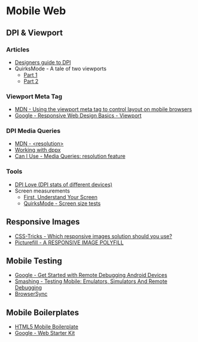 # Mobile Web

## DPI & Viewport

### Articles

- [Designers guide to DPI](http://sebastien-gabriel.com/designers-guide-to-dpi/)
- QuirksMode - A tale of two viewports
  - [Part 1](http://www.quirksmode.org/mobile/viewports.html)
  - [Part 2](http://www.quirksmode.org/mobile/viewports2.html)

### Viewport Meta Tag

- [MDN - Using the viewport meta tag to control layout on mobile browsers](https://developer.mozilla.org/en/docs/Mozilla/Mobile/Viewport_meta_tag)
- [Google - Responsive Web Design Basics - Viewport](https://developers.google.com/web/fundamentals/design-and-ui/responsive/#set-the-viewport)

### DPI Media Queries

- [MDN - \<resolution\>](https://developer.mozilla.org/en/docs/Web/CSS/resolution)
- [Working with dppx](http://blog.madewithdrew.com/post/working-with-dppx/)
- [Can I Use - Media Queries: resolution feature](http://caniuse.com/#feat=css-media-resolution)

### Tools

- [DPI Love (DPI stats of different devices)](http://dpi.lv/)
- Screen measurements
  - [First, Understand Your Screen](http://tripleodeon.com/assets/2011/12/table.html)
  - [QuirksMode - Screen size tests](http://www.quirksmode.org/m/tests/widthtest.html)

## Responsive Images

- [CSS-Tricks - Which responsive images solution should you use?](https://css-tricks.com/which-responsive-images-solution-should-you-use/)
- [Picturefill - A RESPONSIVE IMAGE POLYFILL](http://scottjehl.github.io/picturefill/)

## Mobile Testing

- [Google - Get Started with Remote Debugging Android Devices](https://developers.google.com/web/tools/chrome-devtools/remote-debugging/)
- [Smashing - Testing Mobile: Emulators, Simulators And Remote Debugging](https://www.smashingmagazine.com/2014/09/testing-mobile-emulators-simulators-remote-debugging/)
- [BrowserSync](https://browsersync.io/)

## Mobile Boilerplates

- [HTML5 Mobile Boilerplate](https://html5boilerplate.com/mobile/)
- [Google - Web Starter Kit](https://github.com/google/web-starter-kit)
